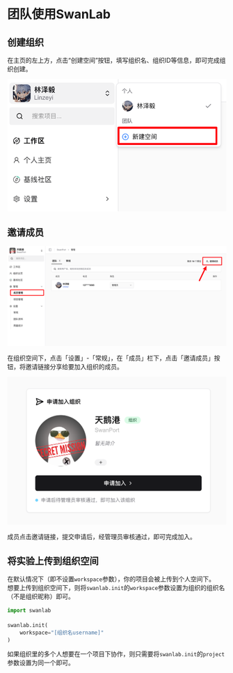 # 团队使用SwanLab

## 创建组织

在主页的左上方，点击“创建空间”按钮，填写组织名、组织ID等信息，即可完成组织创建。

<div align="center">
<img src="./organization/create.png" width="600">
</div>

## 邀请成员

<div align="center">
<img src="./organization/invite.png">
</div>

在组织空间下，点击「设置」-「常规」，在「成员」栏下，点击「邀请成员」按钮，将邀请链接分享给要加入组织的成员。

<div align="center">
<img src="./organization/join.png">
</div>

成员点击邀请链接，提交申请后，经管理员审核通过，即可完成加入。


## 将实验上传到组织空间

在默认情况下（即不设置`workspace`参数），你的项目会被上传到个人空间下。  
想要上传到组织空间下，则将`swanlab.init`的`workspace`参数设置为组织的组织名（不是组织昵称）即可。

```python
import swanlab

swanlab.init(
    workspace="[组织名username]"
)
```

如果组织里的多个人想要在一个项目下协作，则只需要将`swanlab.init`的`project`参数设置为同一个即可。